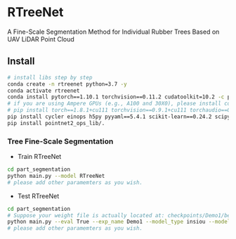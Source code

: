 # RTreeNet
A Fine-Scale Segmentation Method for Individual Rubber Trees Based on UAV LiDAR Point Cloud

## Install

```bash
# install libs step by step
conda create -n rtreenet python=3.7 -y
conda activate rtreenet
conda install pytorch==1.10.1 torchvision==0.11.2 cudatoolkit=10.2 -c pytorch -y
# if you are using Ampere GPUs (e.g., A100 and 30X0), please install compatible Pytorch and CUDA versions, like:
# pip install torch==1.8.1+cu111 torchvision==0.9.1+cu111 torchaudio==0.8.1 -f https://download.pytorch.org/whl/torch_stable.html
pip install cycler einops h5py pyyaml==5.4.1 scikit-learn==0.24.2 scipy tqdm matplotlib==3.4.2
pip install pointnet2_ops_lib/.
```
### Tree Fine-Scale Segmentation

- Train RTreeNet
```bash
cd part_segmentation
python main.py --model RTreeNet
# please add other paramemters as you wish.
```

- Test RTreeNet
```bash
cd part_segmentation
# Suppose your weight file is actually located at: checkpoints/Demo1/best_insiou_model.pth
python main.py --eval True --exp_name Demo1 --model_type insiou --model RTreeNet
# please add other paramemters as you wish.
```

